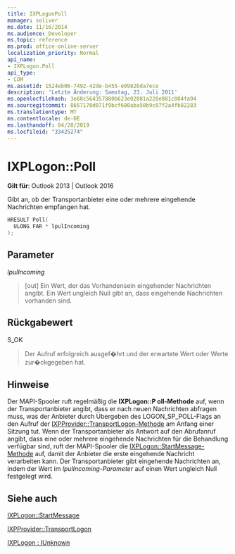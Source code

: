 ```yaml
---
title: IXPLogonPoll
manager: soliver
ms.date: 11/16/2014
ms.audience: Developer
ms.topic: reference
ms.prod: office-online-server
localization_priority: Normal
api_name:
- IXPLogon.Poll
api_type:
- COM
ms.assetid: 1524eb06-7492-42de-b455-e0982bda7ece
description: 'Letzte Änderung: Samstag, 23. Juli 2011'
ms.openlocfilehash: 3e68c564357880b623e02081a228e881c084fa94
ms.sourcegitcommit: 8657170d071f9bcf680aba50b9c07f2a4fb82283
ms.translationtype: MT
ms.contentlocale: de-DE
ms.lasthandoff: 04/28/2019
ms.locfileid: "33425274"
---
```

# <a name="ixplogonpoll"></a>IXPLogon::Poll

  
  
**Gilt für**: Outlook 2013 | Outlook 2016 
  
Gibt an, ob der Transportanbieter eine oder mehrere eingehende Nachrichten empfangen hat.
  
```cpp
HRESULT Poll(
  ULONG FAR * lpulIncoming
);
```

## <a name="parameters"></a>Parameter

 _lpulIncoming_
  
> [out] Ein Wert, der das Vorhandensein eingehender Nachrichten angibt. Ein Wert ungleich Null gibt an, dass eingehende Nachrichten vorhanden sind.
    
## <a name="return-value"></a>Rückgabewert

S_OK 
  
> Der Aufruf erfolgreich ausgef�hrt und der erwartete Wert oder Werte zur�ckgegeben hat.
    
## <a name="remarks"></a>Hinweise

Der MAPI-Spooler ruft regelmäßig die **IXPLogon::P oll-Methode** auf, wenn der Transportanbieter angibt, dass er nach neuen Nachrichten abfragen muss, was der Anbieter durch Übergeben des LOGON_SP_POLL-Flags an den Aufruf der [IXPProvider::TransportLogon-Methode](ixpprovider-transportlogon.md) am Anfang einer Sitzung tut. Wenn der Transportanbieter als Antwort  auf den Abrufanruf angibt, dass eine oder mehrere eingehende Nachrichten für die Behandlung verfügbar sind, ruft der MAPI-Spooler die [IXPLogon::StartMessage-Methode](ixplogon-startmessage.md) auf, damit der Anbieter die erste eingehende Nachricht verarbeiten kann. Der Transportanbieter gibt eingehende Nachrichten an, indem der Wert im  _lpulIncoming-Parameter_ auf einen Wert ungleich Null festgelegt wird. 
  
## <a name="see-also"></a>Siehe auch



[IXPLogon::StartMessage](ixplogon-startmessage.md)
  
[IXPProvider::TransportLogon](ixpprovider-transportlogon.md)
  
[IXPLogon : IUnknown](ixplogoniunknown.md)

